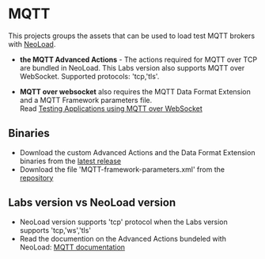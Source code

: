 # MQTT 

This projects groups the assets that can be used to load test MQTT brokers with [NeoLoad](https://www.neotys.com/neoload/overview).

* **the MQTT Advanced Actions** - The actions required for MQTT over TCP are bundled in NeoLoad. This Labs version also supports MQTT over WebSocket. Supported protocols: 'tcp,'tls'.

* **MQTT over websocket** also requires the MQTT Data Format Extension and a MQTT Framework parameters file.  
Read [Testing Applications using MQTT over WebSocket](MQTT_websocket_documentation.pdf)

## Binaries

* Download the custom Advanced Actions and the Data Format Extension binaries from the [latest release](https://github.com/Neotys-Labs/MQTT/releases/latest)
* Download the file 'MQTT-framework-parameters.xml' from the [repository](MQTT-framework-parameters.xml)

## Labs version vs NeoLoad version

* NeoLoad version supports 'tcp' protocol when the Labs version supports 'tcp,'ws','tls'
* Read the documention on the Advanced Actions bundeled with NeoLoad: [MQTT documentation](https://www.neotys.com/documents/doc/neoload/latest/en/html/#23668.htm)






 

